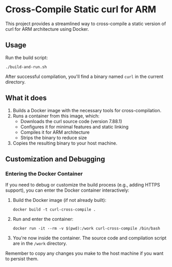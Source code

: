 # Cross-Compile Static curl for ARM

This project provides a streamlined way to cross-compile a static version of curl for ARM architecture using Docker.

## Usage

Run the build script:
```
./build-and-run.sh
```

After successful compilation, you'll find a binary named `curl` in the current directory.

## What it does

1. Builds a Docker image with the necessary tools for cross-compilation.
2. Runs a container from this image, which:
   - Downloads the curl source code (version 7.88.1)
   - Configures it for minimal features and static linking
   - Compiles it for ARM architecture
   - Strips the binary to reduce size
3. Copies the resulting binary to your host machine.

## Customization and Debugging

### Entering the Docker Container

If you need to debug or customize the build process (e.g., adding HTTPS support), you can enter the Docker container interactively:

1. Build the Docker image (if not already built):
   ```
   docker build -t curl-cross-compile .
   ```

2. Run and enter the container:
   ```
   docker run -it --rm -v $(pwd):/work curl-cross-compile /bin/bash
   ```

3. You're now inside the container. The source code and compilation script are in the `/work` directory.

Remember to copy any changes you make to the host machine if you want to persist them.
